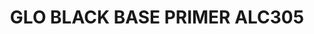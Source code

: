 ---
title: "GLO BLACK BASE PRIMER ALC305"
price: "760" 
desc: ""
img_path: "/assets/img/A.MIG-8210.jpg"
brand: AMMO
available: true
special_offer: false
new: false
soon: false
cat: "ALCLAD-II-METALIC-BOJE"
subcat: "ALC-30mL"
subsubcat: ""
sifra: "A.MIG-8210"
---